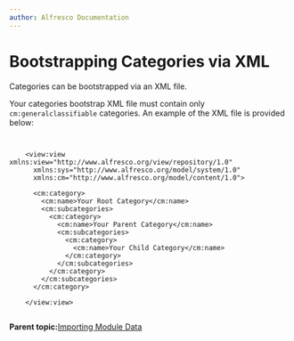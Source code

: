 ```yaml
---
author: Alfresco Documentation
---
```


# Bootstrapping Categories via XML

Categories can be bootstrapped via an XML file.

Your categories bootstrap XML file must contain only `cm:generalclassifiable` categories. An example of the XML file is provided below:

```
    
    
    <view:view xmlns:view="http://www.alfresco.org/view/repository/1.0"
      xmlns:sys="http://www.alfresco.org/model/system/1.0"
      xmlns:cm="http://www.alfresco.org/model/content/1.0">
      
      <cm:category>
        <cm:name>Your Root Category</cm:name>
        <cm:subcategories>
          <cm:category>
            <cm:name>Your Parent Category</cm:name>
            <cm:subcategories>
              <cm:category>
                <cm:name>Your Child Category</cm:name>
              </cm:category>
            </cm:subcategories>
          </cm:category>
        </cm:subcategories>
      </cm:category>
      
    </view:view>


```

**Parent topic:**[Importing Module Data](../concepts/dev-extensions-modules-importing-module-data.md)

